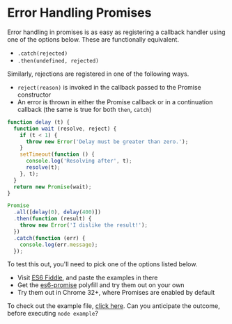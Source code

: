 # Error Handling Promises

Error handling in promises is as easy as registering a callback handler using one of the options below. These are functionally equivalent.

- `.catch(rejected)`
- `.then(undefined, rejected)`

Similarly, rejections are registered in one of the following ways.

- `reject(reason)` is invoked in the callback passed to the Promise constructor
- An error is thrown in either the Promise callback or in a continuation callback (the same is true for both `then`, `catch`)

```js
function delay (t) {
  function wait (resolve, reject) {
    if (t < 1) {
      throw new Error('Delay must be greater than zero.');
    }
    setTimeout(function () {
      console.log('Resolving after', t);
      resolve(t);
    }, t);
  }
  return new Promise(wait);
}

Promise
  .all([delay(0), delay(400)])
  .then(function (result) {
    throw new Error('I dislike the result!');
  })
  .catch(function (err) {
    console.log(err.message);
  });
```

To test this out, you'll need to pick one of the options listed below.

- Visit [ES6 Fiddle][fiddle], and paste the examples in there
- Get the [es6-promise][polyfill] polyfill and try them out on your own
- Try them out in Chrome 32+, where Promises are enabled by default

To check out the example file, [click here][1]. Can you anticipate the outcome, before executing `node example`?

[fiddle]: http://www.es6fiddle.net/ "ES6 Fiddle Online"
[polyfill]: https://github.com/jakearchibald/es6-promise "ES6 Promise Polyfill by Jake Archibald"
[1]: https://github.com/buildfirst/buildfirst/tree/master/ch06/10_promise-error-handling/example.js
